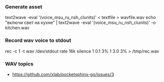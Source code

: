 ### Generate asset
text2wave -eval '(voice_msu_ru_nsh_clunits)' < textfile > wavfile.wav
echo "включи свет на кухне" | text2wave -eval '(voice_msu_ru_nsh_clunits)' -o kitchen.wav

### Record wav voice to stdout
rec -c 1 -t wav /dev/stdout rate 16k silence 1 0.1 3% 1 3.0 3% > /tmp/rec.wav


### WAV topics
- https://github.com/xlab/pocketsphinx-go/issues/3